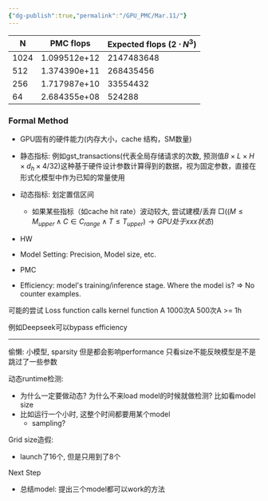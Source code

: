 ```yaml
---
{"dg-publish":true,"permalink":"/GPU_PMC/Mar.11/"}
---
```



| N    | PMC flops    | Expected flops ($2\cdot N^3$) |
| ---- | ------------ | ----------------------------- |
| 1024 | 1.099512e+12 | 2147483648                    |
| 512  | 1.374390e+11 | 268435456                     |
| 256  | 1.717987e+10 | 33554432                      |
| 64   | 2.684355e+08 | 524288                        |
### Formal Method
- GPU固有的硬件能力(内存大小，cache 结构，SM数量)
- 静态指标: 例如gst_transactions(代表全局存储请求的次数, 预测值$B \times L \times H \times d_h \times 4/32$)这种基于硬件设计参数计算得到的数据，视为固定参数，直接在形式化模型中作为已知的常量使用
- 动态指标: 划定置信区间
	- 如果某些指标（如cache hit rate）波动较大, 尝试建模/丢弃
$□((M≤M_{upper}​∧C∈C_{range}​∧T≤T_{upper}​)→GPU处于xxx状态)$

- HW
- Model Setting: Precision, Model size, etc. 
- PMC
- Efficiency: model's training/inference stage. Where the model is?
=> No counter examples. 

可能的尝试
Loss function calls kernel function A
1000次A
500次A >= 1h

例如Deepseek可以bypass efficiency

--- 

偷懒: 小模型, sparsity
但是都会影响performance
只看size不能反映模型是不是跳过了一些参数

动态runtime检测: 
- 为什么一定要做动态? 为什么不来load model的时候就做检测? 比如看model size
- 比如运行一个小时, 这整个时间都要用某个model
	- sampling?

Grid size造假:
- launch了16个, 但是只用到了8个

Next Step
- 总结model: 提出三个model都可以work的方法